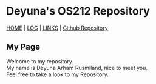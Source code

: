 # Deyuna's OS212 Repository
 
[HOME](.) | [LOG](https://github.com/deyuna/os212/blob/main/TXT/mylog.txt) | [LINKS](https://github.com/deyuna/os212/blob/main/links.md) | [Github Repository](https://github.com/deyuna/os212/)

## My Page
 
Welcome to my repository.<br>
My name is Deyuna Arham Rusmiland, nice to meet you.<br>
Feel free to take a look to my Repository.


